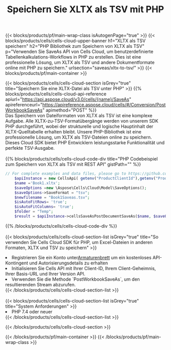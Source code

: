﻿---
title:  Speichern Sie XLTX als TSV mit PHP
description:  Verwendung des Cloud SDK Aspose.Cells für PHP zum Speichern der XLTX-Formatdatei als TSV-Formatdatei.
---
{{< blocks/products/pf/main-wrap-class isAutogenPage="true" >}}
{{< blocks/products/cells/cells-cloud-upper-banner h1="XLTX als TSV speichern" h2="PHP Bibliothek zum Speichern von XLTX als TSV" p="Verwenden Sie SaveAs API von Cells Cloud, um benutzerdefinierte Tabellenkalkulations-Workflows in PHP zu erstellen. Dies ist eine professionelle Lösung, um XLTX als TSV und andere Dokumentformate online mit PHP zu speichern." urlsection="saveas/xltx-to-tsv/" >}}
{{< blocks/products/pf/main-container >}}

{{< blocks/products/cells/cells-cloud-section isGrey="true" title="Speichern Sie eine XLTX-Datei als TSV unter PHP" >}}
{{% blocks/products/cells/cells-cloud-api-reference apiurl="https://api.aspose.cloud/v3.0/cells/{name}/SaveAs" apireferenceurl="https://apireference.aspose.cloud/cells/#/Conversion/PostWorkbookSaveAs" apimethod="POST" %}}
<br/>
Das Speichern von Dateiformaten von XLTX als TSV ist eine komplexe Aufgabe. Alle XLTX-zu-TSV-Formatübergänge werden von unserem SDK PHP durchgeführt, wobei der strukturelle und logische Hauptinhalt der XLTX-Quelltabelle erhalten bleibt. Unsere PHP-Bibliothek ist eine professionelle Lösung, um XLTX als TSV-Dateien online zu speichern. Dieses Cloud SDK bietet PHP Entwicklern leistungsstarke Funktionalität und perfekte TSV-Ausgabe.
<br/>
<br/>
{{% blocks/products/cells/cells-cloud-code-div title="PHP Codebeispiel zum Speichern von XLTX als TSV mit REST API" gistPath="" %}}
  
```php
// For complete examples and data files, please go to https://github.com/aspose-cells-cloud/aspose-cells-cloud-php/
    $apiInstance = new CellsApi( getenv("ProductClientId"),getenv("ProductClientSecret") );
    $name ='Book1.xltx';
    $saveOptions =new \Aspose\Cells\Cloud\Model\SaveOptions();
    $saveOptions->SaveFormat = "tsv";
    $newfilename = "Book1Saveas.tsv";
    $isAutoFitRows= 'true';
    $isAutoFitColumns= 'true';
    $folder = "Temp";
    $result = $apiInstance->cellsSaveAsPostDocumentSaveAs($name, $saveOptions, $newfilename,$isAutoFitRows, $isAutoFitColumns, $folder);
```
  
{{% /blocks/products/cells/cells-cloud-code-div %}}
<br/>
<br/>
{{< blocks/products/cells/cells-cloud-section-list isGrey="true" title="So verwenden Sie Cells Cloud SDK für PHP, um Excel-Dateien in anderen Formaten, XLTX und TSV zu speichern" >}}
<li> Registrieren Sie ein Konto unter<a href="https://dashboard.aspose.cloud/">Armaturenbrett</a> um ein kostenloses API-Kontingent und Autorisierungsdetails zu erhalten</li>
<li>Initialisieren Sie Cells API mit Ihrer Client-ID, Ihrem Client-Geheimnis, Ihrer Basis-URL und Ihrer Version API.</li>
<li>Verwenden Sie die Methode `PostWorkbookSaveAs`, um den resultierenden Stream abzurufen.</li>
{{< /blocks/products/cells/cells-cloud-section-list >}}
<br/>
<br/>
{{< blocks/products/cells/cells-cloud-section-list isGrey="true" title="System Anforderungen" >}}
<li>PHP 7.4 oder neuer</li>
{{< /blocks/products/cells/cells-cloud-section-list >}}

{{< /blocks/products/cells/cells-cloud-section >}}

{{< /blocks/products/pf/main-container >}}
{{< /blocks/products/pf/main-wrap-class >}}

